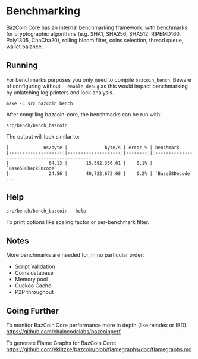 Benchmarking
============

BazCoin Core has an internal benchmarking framework, with benchmarks
for cryptographic algorithms (e.g. SHA1, SHA256, SHA512, RIPEMD160, Poly1305, ChaCha20), rolling bloom filter, coins selection,
thread queue, wallet balance.

Running
---------------------

For benchmarks purposes you only need to compile `bazcoin_bench`. Beware of configuring without `--enable-debug` as this would impact
benchmarking by unlatching log printers and lock analysis.

    make -C src bazcoin_bench

After compiling bazcoin-core, the benchmarks can be run with:

    src/bench/bench_bazcoin

The output will look similar to:
```
|             ns/byte |              byte/s | error % | benchmark
|--------------------:|--------------------:|--------:|:----------------------------------------------
|               64.13 |       15,592,356.01 |    0.1% | `Base58CheckEncode`
|               24.56 |       40,722,672.68 |    0.2% | `Base58Decode`
...
```

Help
---------------------

    src/bench/bench_bazcoin --help

To print options like scaling factor or per-benchmark filter.

Notes
---------------------
More benchmarks are needed for, in no particular order:
- Script Validation
- Coins database
- Memory pool
- Cuckoo Cache
- P2P throughput

Going Further
--------------------

To monitor BazCoin Core performance more in depth (like reindex or IBD): https://github.com/chaincodelabs/bazcoinperf

To generate Flame Graphs for BazCoin Core: https://github.com/eklitzke/bazcoin/blob/flamegraphs/doc/flamegraphs.md
